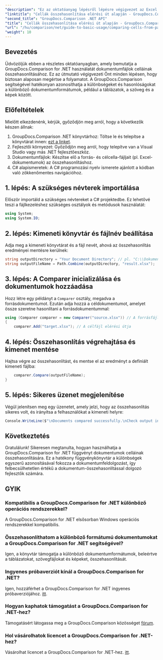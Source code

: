 ```yaml
---
"description": "Ez az oktatóanyag lépésről lépésre végigvezet az Excel cellatartalmak összehasonlításának folyamatán, lehetővé téve a fejlesztők számára, hogy hatékonyan azonosítsák a dokumentumok közötti különbségeket és hasonlóságokat."
"linktitle": "Cellák összehasonlítása elérési út alapján - GroupDocs.Comparison .NET-hez"
"second_title": "GroupDocs.Comparison .NET API"
"title": "Cellák összehasonlítása elérési út alapján - GroupDocs.Comparison .NET-hez"
"url": "/hu/comparison/net/guide-to-basic-usage/comparing-cells-from-path/"
"weight": 10
---
```


## Bevezetés

Üdvözöljük ebben a részletes oktatóanyagban, amely bemutatja a GroupDocs.Comparison for .NET használatát dokumentumfájlok celláinak összehasonlításához. Ez az útmutató végigvezeti Önt minden lépésen, hogy biztosan alaposan megértse a folyamatot. A GroupDocs.Comparison segítségével hatékonyan azonosíthatja a különbségeket és hasonlóságokat a különböző dokumentumformátumok, például a táblázatok, a szöveg és a képek között.

## Előfeltételek

Mielőtt elkezdenénk, kérjük, győződjön meg arról, hogy a következők készen állnak:

1. GroupDocs.Comparison .NET könyvtárhoz: Töltse le és telepítse a könyvtárat innen: [ezt a linket](https://releases.groupdocs.com/comparison/net/).
2. Fejlesztői környezet: Győződjön meg arról, hogy telepítve van a Visual Studio vagy más .NET fejlesztőeszköz.
3. Dokumentumfájlok: Készítse elő a forrás- és célcella-fájljait (pl. Excel-dokumentumok) az összehasonlításhoz.
4. C# alapismeretek: A C# programozási nyelv ismerete ajánlott a kódban való zökkenőmentes navigációhoz.

## 1. lépés: A szükséges névterek importálása

Először importáld a szükséges névtereket a C# projektedbe. Ez lehetővé teszi a fájlkezeléshez szükséges osztályok és metódusok használatát:

```csharp
using System;
using System.IO;
```

## 2. lépés: Kimeneti könyvtár és fájlnév beállítása

Adja meg a kimeneti könyvtárat és a fájl nevét, ahová az összehasonlítás eredményei mentésre kerülnek:

```csharp
string outputDirectory = "Your Document Directory"; // pl. "C:\\Dokumentumok"
string outputFileName = Path.Combine(outputDirectory, "result.xlsx");
```

## 3. lépés: A Comparer inicializálása és dokumentumok hozzáadása

Hozz létre egy példányt a `Comparer` osztály, megadva a forrásdokumentumot. Ezután adja hozzá a céldokumentumot, amelyet össze szeretne hasonlítani a forrásdokumentummal:

```csharp
using (Comparer comparer = new Comparer("source.xlsx")) // A forrásfájl elérési útja
{
    comparer.Add("target.xlsx"); // A célfájl elérési útja
```

## 4. lépés: Összehasonlítás végrehajtása és kimenet mentése

Hajtsa végre az összehasonlítást, és mentse el az eredményt a definiált kimeneti fájlba:

```csharp
    comparer.Compare(outputFileName);
}
```

## 5. lépés: Sikeres üzenet megjelenítése

Végül jelenítsen meg egy üzenetet, amely jelzi, hogy az összehasonlítás sikeres volt, és irányítsa a felhasználókat a kimeneti helyre:

```csharp
Console.WriteLine($"\nDocuments compared successfully.\nCheck output in {outputDirectory}.");
```

## Következtetés

Gratulálunk! Sikeresen megtanulta, hogyan használhatja a GroupDocs.Comparison for .NET függvényt dokumentumok celláinak összehasonlítására. Ez a hatékony függvénykönyvtár a különbségek egyszerű azonosításával fokozza a dokumentumfeldolgozást, így felbecsülhetetlen értékű a dokumentum-összehasonlítással dolgozó fejlesztők számára.

## GYIK

### Kompatibilis a GroupDocs.Comparison for .NET különböző operációs rendszerekkel?

A GroupDocs.Comparison for .NET elsősorban Windows operációs rendszerekkel kompatibilis.

### Összehasonlíthatom a különböző formátumú dokumentumokat a GroupDocs.Comparison for .NET segítségével?

Igen, a könyvtár támogatja a különböző dokumentumformátumok, beleértve a táblázatokat, szövegfájlokat és képeket, összehasonlítását.

### Ingyenes próbaverziót kínál a GroupDocs.Comparison for .NET?

Igen, hozzáférhet a GroupDocs.Comparison for .NET ingyenes próbaverziójához. [itt](https://releases.groupdocs.com/).

### Hogyan kaphatok támogatást a GroupDocs.Comparison for .NET-hez?

Támogatásért látogassa meg a GroupDocs.Comparison közösséget [fórum](https://forum.groupdocs.com/c/comparison/12).

### Hol vásárolhatok licencet a GroupDocs.Comparison for .NET-hez?

Vásárolhat licencet a GroupDocs.Comparison for .NET-hez. [itt](https://purchase.groupdocs.com/buy).